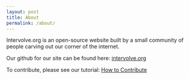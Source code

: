```yaml
---
layout: post
title: About
permalink: /about/
---
```


Intervolve.org is an open-source website built by a small community of people carving out our corner of the internet.

Our github for our site can be found here: [intervolve.org](https://github.com/intervolve-org/intervolve.org)

To contribute, please see our tutorial:  [How to Contribute](/how-to-contribute/)

